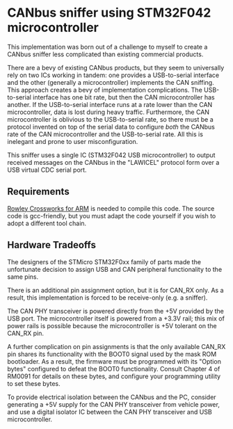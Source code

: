 CANbus sniffer using STM32F042 microcontroller
==============================================

This implementation was born out of a challenge to myself to create a CANbus sniffer less complicated than existing commercial products.

There are a bevy of existing CANbus products, but they seem to universally rely on two ICs working in tandem: one provides a USB-to-serial interface and the other (generally a microcontroller) implements the CAN sniffing.  This approach creates a bevy of implementation complications.  The USB-to-serial interface has one bit rate, but then the CAN microcontroller has another.  If the USB-to-serial interface runs at a rate lower than the CAN microcontroller, data is lost during heavy traffic.  Furthermore, the CAN microcontroller is oblivious to the USB-to-serial rate, so there must be a protocol invented on top of the serial data to configure *both* the CANbus rate of the CAN microcontroller and the USB-to-serial rate.  All this is inelegant and prone to user misconfiguration.

This sniffer uses a single IC (STM32F042 USB microcontroller) to output received messages on the CANbus in the "LAWICEL" protocol form over a USB virtual CDC serial port.

## Requirements

[Rowley Crossworks for ARM](http://www.rowley.co.uk/arm/) is needed to compile this code.  The source code is gcc-friendly, but you must adapt the code yourself if you wish to adopt a different tool chain.

## Hardware Tradeoffs

The designers of the STMicro STM32F0xx family of parts made the unfortunate decision to assign USB and CAN peripheral functionality to the same pins.

There is an additional pin assignment option, but it is for CAN_RX only.  As a result, this implementation is forced to be receive-only (e.g. a sniffer).

The CAN PHY transceiver is powered directly from the +5V provided by the USB port.  The microcontroller itself is powered from a +3.3V rail; this mix of power rails is possible because the microcontroller is +5V tolerant on the CAN_RX pin.

A further complication on pin assignments is that the only available CAN_RX pin shares its functionality with the BOOT0 signal used by the mask ROM bootloader.  As a result, the firmware must be programmed with its "Option bytes" configured to defeat the BOOT0 functionality.  Consult Chapter 4 of RM0091 for details on these bytes, and configure your programming utility to set these bytes.

To provide electrical isolation between the CANbus and the PC, consider generating a +5V supply for the CAN PHY transceiver from vehicle power, and use a digital isolator IC between the CAN PHY transceiver and USB microcontroller.

